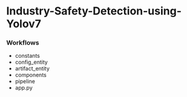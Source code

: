 # Industry-Safety-Detection-using-Yolov7

### Workflows

- constants
- config_entity
- artifact_entity
- components
- pipeline
- app.py
